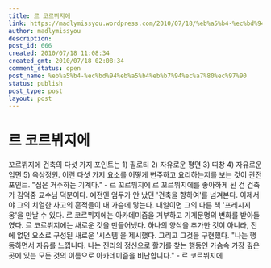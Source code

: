 ```yaml
---
title: 르 코르뷔지에
link: https://madlymissyou.wordpress.com/2010/07/18/%eb%a5%b4-%ec%bd%94%eb%a5%b4%eb%b7%94%ec%a7%80%ec%97%90/
author: madlymissyou
description: 
post_id: 666
created: 2010/07/18 11:08:34
created_gmt: 2010/07/18 02:08:34
comment_status: open
post_name: %eb%a5%b4-%ec%bd%94%eb%a5%b4%eb%b7%94%ec%a7%80%ec%97%90
status: publish
post_type: post
layout: post
---
```


# 르 코르뷔지에

꼬르뷔지에 건축의 다섯 가지 포인트는 1) 필로티 2) 자유로운 평면 3) 띠창 4) 자유로운 입면 5) 옥상정원. 이런 다섯 가지 요소를 어떻게 변주하고 요리하는지를 보는 것이 관전 포인트. "집은 거주하는 기계다." - 르 꼬르뷔지에 르 꼬르뷔지에를 좋아하게 된 건 건축가 김억중 교수님 덕분이다. 예전엔 엄두가 안 났던 '건축을 향하여'를 넘겨본다. 이제서야 그의 치열한 사고의 흔적들이 내 가슴에 닿는다. 내일이면 그의 다른 책 '프레시지옹'을 만날 수 있다. 르 코르뷔지에는 아카데미즘을 거부하고 기계문명의 변화를 받아들였다. 르 코르뷔지에는 새로운 것을 만들어냈다. 하나의 양식을 추가한 것이 아니라, 전에 없던 요소로 구성된 새로운 '시스템'을 제시했다. 그리고 그것을 구현했다. "나는 행동하면서 자유를 느낍니다. 나는 진리의 정신으로 활기를 찾는 행동인 가슴속 가장 깊은 곳에 있는 모든 것의 이름으로 아카데미즘을 비난합니다." - 르 코르뷔지에